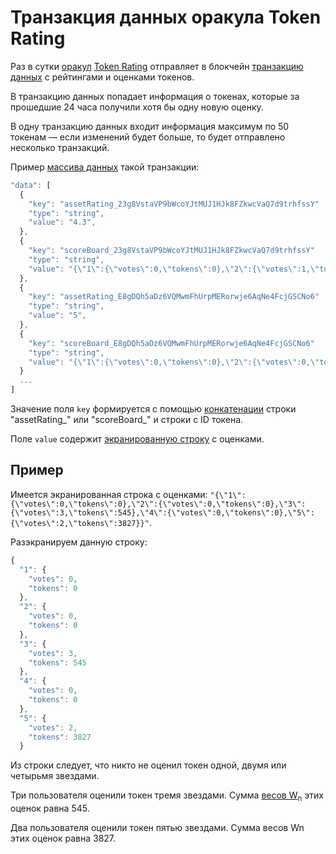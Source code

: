 # Транзакция данных оракула Token Rating

Раз в сутки [оракул](/waves-oracles/oracle.md) [Token Rating](https://oracles.wavesexplorer.com/oracle/3P2eDV4pWJGmPjLGLrW4dsMA53te4gzkwnH) отправляет в блокчейн [транзакцию данных](/blockchain/transaction-type/data-transaction.md) с рейтингами и оценками токенов.

В транзакцию данных попадает информация о токенах, которые за прошедшие 24 часа получили хотя бы одну новую оценку.

В одну транзакцию данных входит информация максимум по 50 токенам — если изменений будет больше, то будет отправлено несколько транзакций.

Пример [массива данных](/blockchain/transaction-type/data-transaction.md) такой транзакции:

``` js
"data": [
  {
    "key": "assetRating_23g8VstaVP9bWcoYJtMUJ1HJk8FZkwcVaQ7d9trhfssY"
    "type": "string",
    "value": "4.3",
  },
  {
    "key": "scoreBoard_23g8VstaVP9bWcoYJtMUJ1HJk8FZkwcVaQ7d9trhfssY"
    "type": "string",
    "value": "{\"1\":{\"votes\":0,\"tokens\":0},\"2\":{\"votes\":1,\"tokens\":322},\"3\":{\"votes\":0,\"tokens\":0},\"4\":{\"votes\":0,\"tokens\":0},\"5\":{\"votes\":1,\"tokens\":1120}}",
  },
  {
    "key": "assetRating_E8gDQh5aDz6VQMwmFhUrpMERorwje6AqNe4FcjGSCNo6"
    "type": "string",
    "value": "5",
  },
  {
    "key": "scoreBoard_E8gDQh5aDz6VQMwmFhUrpMERorwje6AqNe4FcjGSCNo6"
    "type": "string",
    "value": "{\"1\":{\"votes\":0,\"tokens\":0},\"2\":{\"votes\":0,\"tokens\":0},\"3\":{\"votes\":0,\"tokens\":0},\"4\":{\"votes\":0,\"tokens\":0},\"5\":{\"votes\":1,\"tokens\":2827}}",
  }
  ...
]
```

Значение поля `key` формируется с помощью [конкатенации](https://ru.wikipedia.org/wiki/Конкатенация) строки "assetRating_" или "scoreBoard_" и строки с ID токена.

Поле `value` содержит [экранированную строку](https://ru.wikipedia.org/wiki/Экранирование_символов) с оценками.

## Пример

Имеется экранированная строка с оценками: `"{\"1\":{\"votes\":0,\"tokens\":0},\"2\":{\"votes\":0,\"tokens\":0},\"3\":{\"votes\":3,\"tokens\":545},\"4\":{\"votes\":0,\"tokens\":0},\"5\":{\"votes\":2,\"tokens\":3827}}"`.

Разэкранируем данную строку:

``` js
{
  "1": {
    "votes": 0,
    "tokens": 0
  },
  "2": {
    "votes": 0,
    "tokens": 0
  },
  "3": {
    "votes": 3,
    "tokens": 545
  },
  "4": {
    "votes": 0,
    "tokens": 0
  },
  "5": {
    "votes": 2,
    "tokens": 3827
  }
```

Из строки следует, что никто не оценил токен одной, двумя или четырьмя звездами.

Три пользователя оценили токен тремя звездами. Сумма [весов W<sub>n</sub>](/waves-token-rating/rating-formula.md) этих оценок равна 545.

Два пользователя оценили токен пятью звездами. Сумма весов Wn этих оценок равна 3827.

